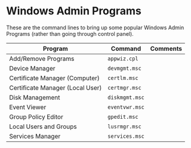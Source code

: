 # Windows Admin Programs

These are the command lines to bring up some popular Windows Admin Programs (rather than going through control panel).

| **Program**                      | **Command**    | **Comments** |
|----------------------------------|----------------|--------------|
| Add/Remove Programs              | `appwiz.cpl`   |              |
| Device Manager                   | `devmgmt.msc`  |              |
| Certificate Manager (Computer)   | `certlm.msc`   |              |
| Certificate Manager (Local User) | `certmgr.msc`  |              |
| Disk Management                  | `diskmgmt.msc` |              |
| Event Viewer                     | `eventvwr.msc` |              |
| Group Policy Editor              | `gpedit.msc`   |              |
| Local Users and Groups           | `lusrmgr.msc`  |              |
| Services Manager                 | `services.msc` |              |
